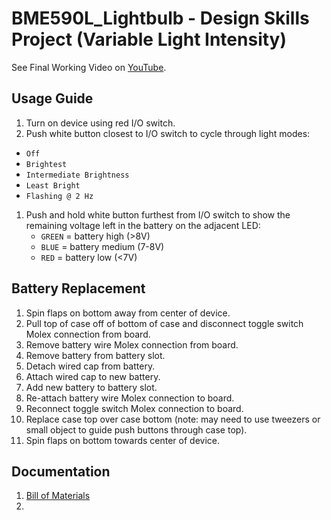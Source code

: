 # BME590L_Lightbulb - Design Skills Project (Variable Light Intensity)

See Final Working Video on [YouTube](https://youtu.be/NFrjT-VMIhY).

## Usage Guide
1. Turn on device using red I/O switch.
1. Push white button closest to I/O switch to cycle through light modes:
+ `Off`
+ `Brightest`
+ `Intermediate Brightness`
+ `Least Bright`
+ `Flashing @ 2 Hz`
1. Push and hold white button furthest from I/O switch to show the remaining voltage left in the battery on the adjacent LED:
   + `GREEN` = battery high (>8V)
   + `BLUE` = battery medium (7-8V)
   + `RED` = battery low (<7V)

## Battery Replacement
1. Spin flaps on bottom away from center of device.
2. Pull top of case off of bottom of case and disconnect toggle switch Molex connection from board.
3. Remove battery wire Molex connection from board.
4. Remove battery from battery slot.
5. Detach wired cap from battery.
6. Attach wired cap to new battery.
7. Add new battery to battery slot.
8. Re-attach battery wire Molex connection to board.
9. Reconnect toggle switch Molex connection to board.
10. Replace case top over case bottom (note: may need to use tweezers or small object to guide push buttons through case top).
11. Spin flaps on bottom towards center of device.

## Documentation
1. [Bill of Materials](https://github.com/jcoop1219/BME590L_Lightbulb/blob/master/Documentation/Bill%20of%20Materials.xlsx)
2. 

